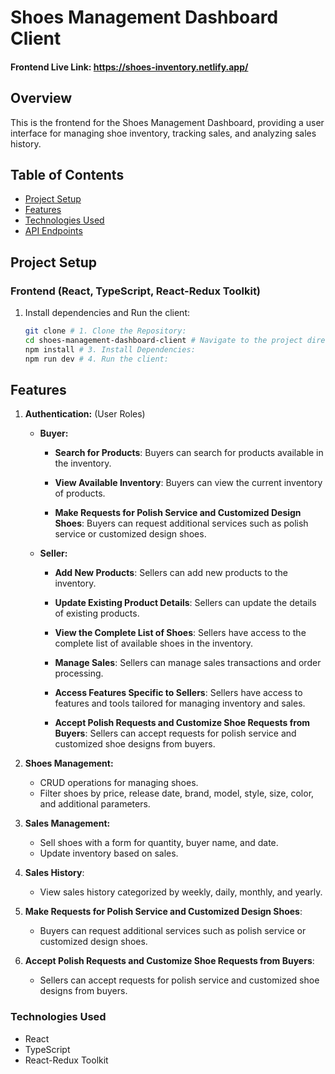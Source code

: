 # Shoes Management Dashboard Client

#### Frontend Live Link: https://shoes-inventory.netlify.app/

## Overview

This is the frontend for the Shoes Management Dashboard, providing a user interface for managing shoe inventory, tracking sales, and analyzing sales history.

## Table of Contents

- [Project Setup](#setup)
- [Features](#features)
- [Technologies Used](#technologies-used)
- [API Endpoints](#api-endpoints)

## Project Setup

### Frontend (React, TypeScript, React-Redux Toolkit)

1. Install dependencies and Run the client:

   ```bash
   git clone # 1. Clone the Repository:
   cd shoes-management-dashboard-client # Navigate to the project directory:
   npm install # 3. Install Dependencies:
   npm run dev # 4. Run the client:
   ```

## Features

1. **Authentication:** (User Roles)

   - **Buyer:**

     - **Search for Products**: Buyers can search for products available in the inventory.

     - **View Available Inventory**: Buyers can view the current inventory of products.

     - **Make Requests for Polish Service and Customized Design Shoes**: Buyers can request additional services such as polish service or customized design shoes.

   - **Seller:**

     - **Add New Products**: Sellers can add new products to the inventory.

     - **Update Existing Product Details**: Sellers can update the details of existing products.

     - **View the Complete List of Shoes**: Sellers have access to the complete list of available shoes in the inventory.

     - **Manage Sales**: Sellers can manage sales transactions and order processing.

     - **Access Features Specific to Sellers**: Sellers have access to features and tools tailored for managing inventory and sales.

     - **Accept Polish Requests and Customize Shoe Requests from Buyers**: Sellers can accept requests for polish service and customized shoe designs from buyers.

1. **Shoes Management:**

   - CRUD operations for managing shoes.
   - Filter shoes by price, release date, brand, model, style, size, color, and additional parameters.

1. **Sales Management:**

   - Sell shoes with a form for quantity, buyer name, and date.
   - Update inventory based on sales.

1. **Sales History**:

   - View sales history categorized by weekly, daily, monthly, and yearly.

1. **Make Requests for Polish Service and Customized Design Shoes**:

   - Buyers can request additional services such as polish service or customized design shoes.

1. **Accept Polish Requests and Customize Shoe Requests from Buyers**:

   - Sellers can accept requests for polish service and customized shoe designs from buyers.

### Technologies Used

- React
- TypeScript
- React-Redux Toolkit
